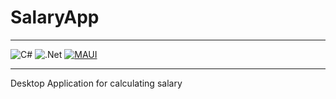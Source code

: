 # SalaryApp
***
![C#](https://img.shields.io/badge/c%23-%23239120.svg?style=for-the-badge&logo=csharp&logoColor=white) ![.Net](https://img.shields.io/badge/.NET-5C2D91?style=for-the-badge&logo=.net&logoColor=white) [![MAUI](https://img.shields.io/badge/MAUI-5C2D91?style=for-the-badge&logo=.net&logoColor=white)](https://github.com/dotnet/maui)

***

Desktop Application for calculating salary
